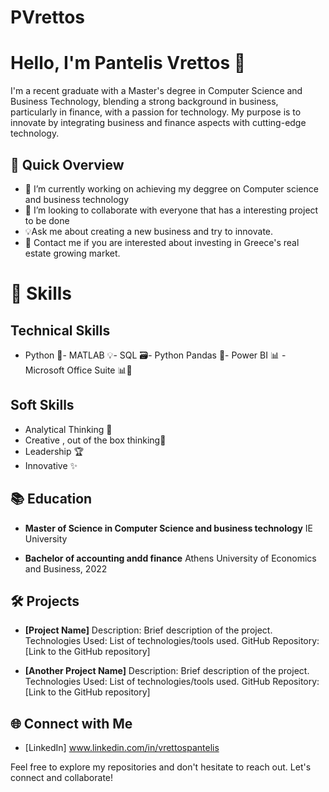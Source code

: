# PVrettos
# Hello, I'm Pantelis Vrettos 👋

I'm a recent graduate with a Master's degree in Computer Science and Business Technology, blending a strong background in business, particularly in finance, with a passion for technology. My purpose is to innovate by integrating business and finance aspects with cutting-edge technology.

## 🚀 Quick Overview

- 🔭 I’m currently working on achieving my deggree on Computer science and business technology
- 👯 I’m looking to collaborate with everyone that has a interesting project to be done
- 💡Ask me about creating a new business and try to innovate.
- 💼 Contact me if you are interested about investing in Greece's real estate growing market.
  

# 🚀 Skills
## Technical Skills
  - Python 🐍- MATLAB 💡- SQL 🗃️- Python Pandas 🐼- Power BI 📊 - Microsoft Office Suite 📊📁
## Soft Skills
  - Analytical Thinking 🤔
  - Creative , out of the box thinking🎨
  - Leadership 🏆
  - Innovative ✨

## 📚 Education

- **Master of Science in Computer Science and business technology**
  IE University

- **Bachelor of accounting andd finance**
  Athens University of Economics and Business, 2022

## 🛠️ Projects

- **[Project Name]**
  Description: Brief description of the project.
  Technologies Used: List of technologies/tools used.
  GitHub Repository: [Link to the GitHub repository]

- **[Another Project Name]**
  Description: Brief description of the project.
  Technologies Used: List of technologies/tools used.
  GitHub Repository: [Link to the GitHub repository]

## 🌐 Connect with Me

- [LinkedIn] www.linkedin.com/in/vrettospantelis

Feel free to explore my repositories and don't hesitate to reach out. Let's connect and collaborate!

